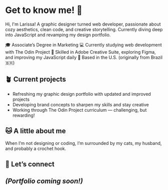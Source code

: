 # Get to know me! 👋

Hi, I'm Larissa! A graphic designer turned web developer, passionate about cozy aesthetics, clean code, and creative storytelling. Currently diving deep into JavaScript and revamping my design portfolio.

🎓 Associate’s Degree in Marketing
💻 Currently studying web development with The Odin Project
🎨 Skilled in Adobe Creative Suite, exploring Figma, and improving my JavaScript daily
📍 Based in the U.S. (originally from Brazil 🇧🇷)

## 🪴 Current projects  
- Refreshing my graphic design portfolio with updated and improved projects  
- Developing brand concepts to sharpen my skills and stay creative  
- Working through The Odin Project curriculum — challenging, but rewarding!  

<!--
## 🌻 What I’m aiming for  
- Build interactive websites that look great and work smoothly  
- Gain confidence with React and modern web tools  
- Learn UX/UI design principles to create user-friendly experiences
-->

## 🐱 A little about me  
When I’m not designing or coding, I’m surrounded by my cats, my husband, and probably a crochet hook.

## 🤝 Let’s connect  
*(Portfolio coming soon!)*
---
<!--
Thanks for visiting! I’m always excited to learn, grow, and connect. 😊
-->
<!--
**larispeight/larispeight** is a ✨ _special_ ✨ repository because its `README.md` (this file) appears on your GitHub profile.

Here are some ideas to get you started:

- 🔭 I’m currently working on ...
- 🌱 I’m currently learning ...
- 👯 I’m looking to collaborate on ...
- 🤔 I’m looking for help with ...
- 💬 Ask me about ...
- 📫 How to reach me: ...
- 😄 Pronouns: ...
- ⚡ Fun fact: ...
-->

